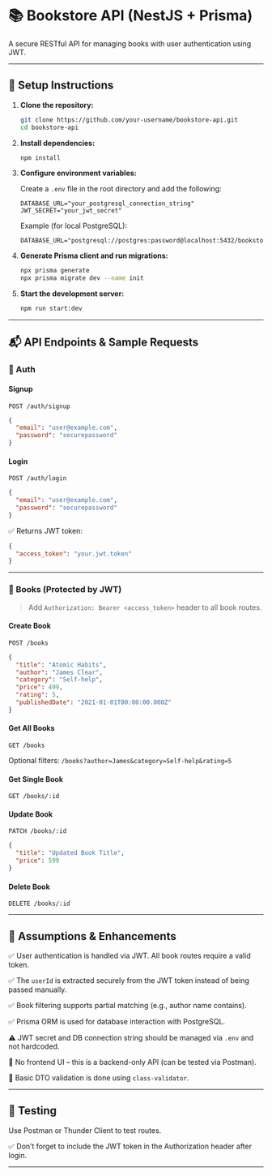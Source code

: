 # 📚 Bookstore API (NestJS + Prisma)

A secure RESTful API for managing books with user authentication using JWT.

---

## 🚀 Setup Instructions

1. **Clone the repository:**
   ```bash
   git clone https://github.com/your-username/bookstore-api.git
   cd bookstore-api
   ```

2. **Install dependencies:**
   ```bash
   npm install
   ```

3. **Configure environment variables:**

   Create a `.env` file in the root directory and add the following:
   ```env
   DATABASE_URL="your_postgresql_connection_string"
   JWT_SECRET="your_jwt_secret"
   ```

   Example (for local PostgreSQL):
   ```env
   DATABASE_URL="postgresql://postgres:password@localhost:5432/bookstore"
   ```

4. **Generate Prisma client and run migrations:**
   ```bash
   npx prisma generate
   npx prisma migrate dev --name init
   ```

5. **Start the development server:**
   ```bash
   npm run start:dev
   ```

---

## 📬 API Endpoints & Sample Requests

### 🔐 Auth

#### Signup
`POST /auth/signup`
```json
{
  "email": "user@example.com",
  "password": "securepassword"
}
```

#### Login
`POST /auth/login`
```json
{
  "email": "user@example.com",
  "password": "securepassword"
}
```

✅ Returns JWT token:
```json
{
  "access_token": "your.jwt.token"
}
```

---

### 📘 Books (Protected by JWT)
> Add `Authorization: Bearer <access_token>` header to all book routes.

#### Create Book
`POST /books`
```json
{
  "title": "Atomic Habits",
  "author": "James Clear",
  "category": "Self-help",
  "price": 499,
  "rating": 5,
  "publishedDate": "2021-01-01T00:00:00.000Z"
}
```

#### Get All Books
`GET /books`

Optional filters:
`/books?author=James&category=Self-help&rating=5`

#### Get Single Book
`GET /books/:id`

#### Update Book
`PATCH /books/:id`
```json
{
  "title": "Updated Book Title",
  "price": 599
}
```

#### Delete Book
`DELETE /books/:id`

---

## 🧠 Assumptions & Enhancements

✅ User authentication is handled via JWT. All book routes require a valid token.

✅ The `userId` is extracted securely from the JWT token instead of being passed manually.

✅ Book filtering supports partial matching (e.g., author name contains).

✅ Prisma ORM is used for database interaction with PostgreSQL.

⚠️ JWT secret and DB connection string should be managed via `.env` and not hardcoded.

🚫 No frontend UI – this is a backend-only API (can be tested via Postman).

🧪 Basic DTO validation is done using `class-validator`.

---

## 🧪 Testing

Use Postman or Thunder Client to test routes.

✅ Don’t forget to include the JWT token in the Authorization header after login.

---

